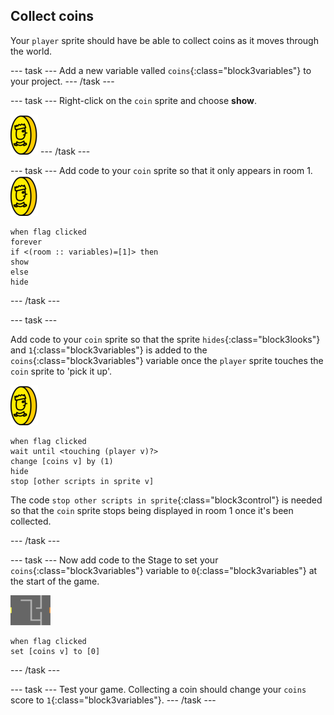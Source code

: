 ## Collect coins

Your `player` sprite should have be able to collect coins as it moves through the world.

\--- task \--- Add a new variable valled `coins`{:class="block3variables"} to your project. \--- /task \---

\--- task \--- Right-click on the `coin` sprite and choose **show**.

![screenshot](images/coin.png) \--- /task \---

\--- task \--- Add code to your `coin` sprite so that it only appears in room 1. ![screenshot](images/coin.png)

```blocks3
when flag clicked
forever
if <(room :: variables)=[1]> then
show
else
hide
```

\--- /task \---

\--- task \---

Add code to your `coin` sprite so that the sprite `hides`{:class="block3looks"} and `1`{:class="block3variables"} is added to the `coins`{:class="block3variables"} variable once the `player` sprite touches the `coin` sprite to 'pick it up'.

![coin](images/coin.png)

```blocks3
when flag clicked
wait until <touching (player v)?>
change [coins v] by (1)
hide
stop [other scripts in sprite v]
```

The code `stop other scripts in sprite`{:class="block3control"} is needed so that the `coin` sprite stops being displayed in room 1 once it's been collected.

\--- /task \---

\--- task \--- Now add code to the Stage to set your `coins`{:class="block3variables"} variable to `0`{:class="block3variables"} at the start of the game.

![stage](images/stage.png)

```blocks3
when flag clicked
set [coins v] to [0]
```

\--- /task \---

\--- task \--- Test your game. Collecting a coin should change your `coins` score to `1`{:class="block3variables"}. \--- /task \---
